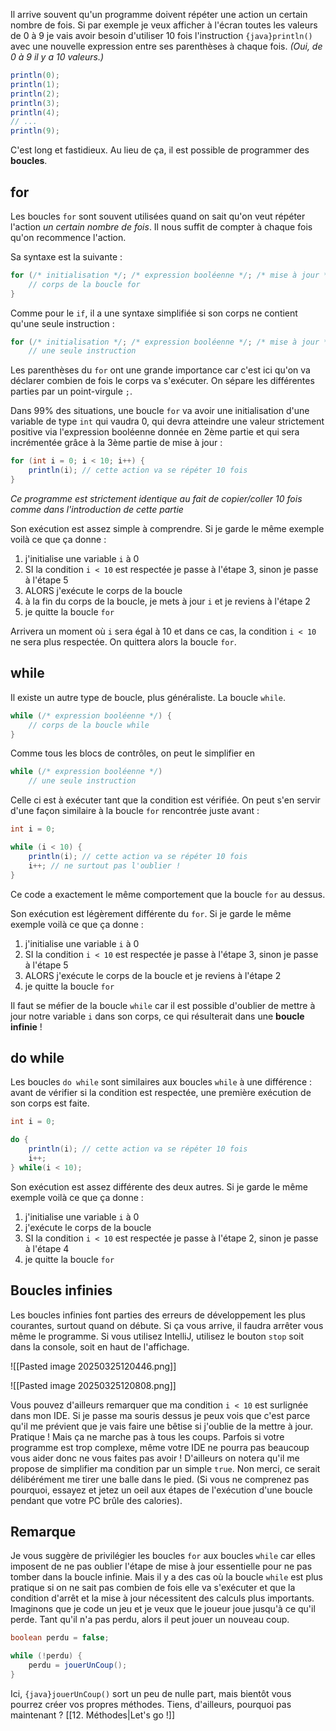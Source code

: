 Il arrive souvent  qu'un programme doivent répéter une action un certain nombre de fois. Si par exemple je veux afficher à l'écran toutes les valeurs de 0 à 9 je vais avoir besoin d'utiliser 10 fois l'instruction `{java}println()` avec une nouvelle expression entre ses parenthèses à chaque fois. *(Oui, de 0 à 9 il y a 10 valeurs.)*

```java
println(0);
println(1);
println(2);
println(3);
println(4);
// ...
println(9);
```

C'est long et fastidieux. Au lieu de ça, il est possible de programmer des **boucles**.

## for

Les boucles `for` sont souvent utilisées quand on sait qu'on veut répéter l'action *un certain nombre de fois*. Il nous suffit de compter à chaque fois qu'on recommence l'action.

Sa syntaxe est la suivante :

```java
for (/* initialisation */; /* expression booléenne */; /* mise à jour */) {
    // corps de la boucle for
}
```

Comme pour le `if`, il a une syntaxe simplifiée si son corps ne contient qu'une seule instruction :

```java
for (/* initialisation */; /* expression booléenne */; /* mise à jour */)
    // une seule instruction
```

Les parenthèses du `for` ont une grande importance car c'est ici qu'on va déclarer combien de fois le corps va s'exécuter. On sépare les différentes parties par un point-virgule `;`.

Dans 99% des situations, une boucle `for` va avoir une initialisation d'une variable de type `int` qui vaudra 0, qui devra atteindre une valeur strictement positive via l'expression booléenne donnée en 2ème partie et qui sera incrémentée grâce à la 3ème partie de mise à jour :

```java
for (int i = 0; i < 10; i++) {
    println(i); // cette action va se répéter 10 fois
}
```
*Ce programme est strictement identique au fait de copier/coller 10 fois comme dans l'introduction de cette partie*

Son exécution est assez simple à comprendre. Si je garde le même exemple voilà ce que ça donne :

1. j'initialise une variable `i` à 0
2. SI la condition `i < 10` est respectée je passe à l'étape 3, sinon je passe à l'étape 5
3. ALORS j'exécute le corps de la boucle
4. à la fin du corps de la boucle, je mets à jour `i` et je reviens à l'étape 2
5. je quitte la boucle `for`

Arrivera un moment où `i` sera égal à 10 et dans ce cas, la condition `i < 10` ne sera plus respectée. On quittera alors la boucle `for`.

## while

Il existe un autre type de boucle, plus généraliste. La boucle `while`.

```java
while (/* expression booléenne */) {
    // corps de la boucle while
}
```

Comme tous les blocs de contrôles, on peut le simplifier en 

```java
while (/* expression booléenne */)
    // une seule instruction
```

Celle ci est à exécuter tant que la condition est vérifiée. On peut s'en servir d'une façon similaire à la boucle `for` rencontrée juste avant :

```java
int i = 0;

while (i < 10) {
    println(i); // cette action va se répéter 10 fois
    i++; // ne surtout pas l'oublier !
}
```

Ce code a exactement le même comportement que la boucle `for` au dessus.

Son exécution est légèrement différente du `for`. Si je garde le même exemple voilà ce que ça donne :

1. j'initialise une variable `i` à 0
2. SI la condition `i < 10` est respectée je passe à l'étape 3, sinon je passe à l'étape 5
3. ALORS j'exécute le corps de la boucle et je reviens à l'étape 2
4. je quitte la boucle `for`

Il faut se méfier de la boucle `while` car il est possible d'oublier de mettre à jour notre variable `i` dans son corps, ce qui résulterait dans une **boucle infinie** !

## do while

Les boucles `do while` sont similaires aux boucles `while` à une différence : avant de vérifier si la condition est respectée, une première exécution de son corps est faite.

```java
int i = 0;

do {
    println(i); // cette action va se répéter 10 fois
    i++;
} while(i < 10);
```

Son exécution est assez différente des deux autres. Si je garde le même exemple voilà ce que ça donne :

1. j'initialise une variable `i` à 0
2. j'exécute le corps de la boucle
3. SI la condition `i < 10` est respectée je passe à l'étape 2, sinon je passe à l'étape 4
4. je quitte la boucle `for`

## Boucles infinies

Les boucles infinies font parties des erreurs de développement les plus courantes, surtout quand on débute. Si ça vous arrive, il faudra arrêter vous même le programme.
Si vous utilisez IntelliJ, utilisez le bouton `stop` soit dans la console, soit en haut de l'affichage.

![[Pasted image 20250325120446.png]]

![[Pasted image 20250325120808.png]]

Vous pouvez d'ailleurs remarquer que ma condition `i < 10` est surlignée dans mon IDE. Si je passe ma souris dessus je peux vois que c'est parce qu'il me prévient que je vais faire une bêtise si j'oublie de la mettre à jour. Pratique ! Mais ça ne marche pas à tous les coups. Parfois si votre programme est trop complexe, même votre IDE ne pourra pas beaucoup vous aider donc ne vous faites pas avoir !
D'ailleurs on notera qu'il me propose de simplifier ma condition par un simple `true`. Non merci, ce serait délibérément me tirer une balle dans le pied. (Si vous ne comprenez pas pourquoi, essayez et jetez un oeil aux étapes de l'exécution d'une boucle pendant que votre PC brûle des calories).

## Remarque

Je vous suggère de privilégier les boucles `for` aux boucles `while` car elles imposent de ne pas oublier l'étape de mise à jour essentielle pour ne pas tomber dans la boucle infinie. Mais il y a des cas où la boucle `while` est plus pratique si on ne sait pas combien de fois elle va s'exécuter et que la condition d'arrêt et la mise à jour nécessitent des calculs plus importants.
Imaginons que je code un jeu et je veux que le joueur joue jusqu'à ce qu'il perde. Tant qu'il n'a pas perdu, alors il peut jouer un nouveau coup.

```java
boolean perdu = false;

while (!perdu) {
    perdu = jouerUnCoup();
}
```

Ici, `{java}jouerUnCoup()` sort un peu de nulle part, mais bientôt vous pourrez créer vos propres méthodes. Tiens, d'ailleurs, pourquoi pas maintenant ?
[[12. Méthodes|Let's go !]]
